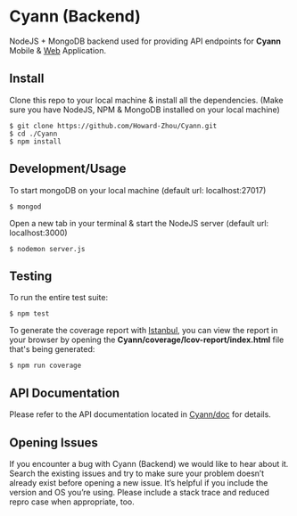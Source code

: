# Cyann (Backend)

NodeJS + MongoDB backend used for providing API endpoints for **Cyann** Mobile & [Web](https://github.com/Howard-Zhou/cyann_front) Application.

## Install

Clone this repo to your local machine & install all the dependencies. (Make sure you have NodeJS, NPM & MongoDB installed on your local machine)
```
$ git clone https://github.com/Howard-Zhou/Cyann.git
$ cd ./Cyann
$ npm install
```

## Development/Usage

To start mongoDB on your local machine (default url: localhost:27017)
``` 
$ mongod
```
Open a new tab in your terminal & start the NodeJS server (default url: localhost:3000)
```
$ nodemon server.js
```

## Testing

To run the entire test suite:
``` 
$ npm test
```
To generate the coverage report with [Istanbul](https://github.com/gotwarlost/istanbul), you can view the report in your browser by opening the **Cyann/coverage/lcov-report/index.html** file that's being generated:
```
$ npm run coverage
```

## API Documentation
Please refer to the API documentation located in [Cyann/doc](https://github.com/Cyann-UBC/Cyann/tree/master/docs) for details.

## Opening Issues
If you encounter a bug with Cyann (Backend) we would like to hear about it. Search the existing issues and try to make sure your problem doesn’t already exist before opening a new issue. It’s helpful if you include the version and OS you’re using. Please include a stack trace and reduced repro case when appropriate, too.
